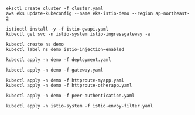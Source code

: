 ```shell
eksctl create cluster -f cluster.yaml
aws eks update-kubeconfig --name eks-istio-demo --region ap-northeast-2
```
    
```shell
istioctl install -y -f istio-gwapi.yaml
kubectl get svc -n istio-system istio-ingressgateway -w
```

```shell
kubectl create ns demo
kubectl label ns demo istio-injection=enabled
```

```shell
kubectl apply -n demo -f deployment.yaml
```

```shell
kubectl apply -n demo -f gateway.yaml
```

```shell
kubectl apply -n demo -f httproute-myapp.yaml
kubectl apply -n demo -f httproute-otherapp.yaml
```

```shell
kubectl apply -n demo -f peer-authentication.yaml
```

```shell
kubectl apply -n istio-system -f istio-envoy-filter.yaml
```

